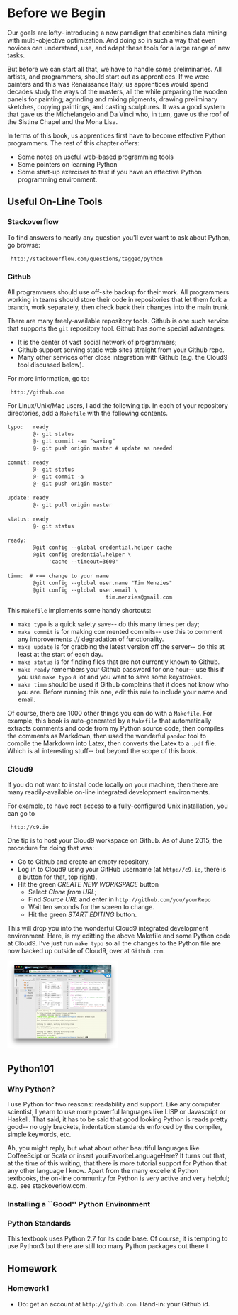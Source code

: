 # Before we Begin

Our goals are lofty- introducing a new paradigm that combines data mining with multi-objective optimization.
And doing so in such a way that even novices can understand, use, and adapt these tools for a large range of
new tasks.

But before we can start all that, we have to handle some preliminaries.
All artists, and programmers, should start out as
apprentices. If we were painters and this was
Renaissance Italy, us apprentices would spend
decades study the ways of the masters, all the while
preparing the wooden panels for painting; agrinding
and mixing pigments; drawing preliminary sketches,
copying paintings, and casting sculptures. It was a
good system  that gave us the Michelangelo and Da
Vinci who, in turn, gave us the roof of the Sistine
Chapel and the Mona Lisa.

In terms of this book, us apprentices first have to become effective Python programmers.
The rest of this chapter offers:

+ Some notes on useful web-based programming tools
+ Some pointers on learning Python
+ Some start-up exercises to test if you have an effective Python programming environment.

## Useful On-Line Tools

### Stackoverflow

To find answers to nearly any question you'll ever want to ask about Python, go browse:

     http://stackoverflow.com/questions/tagged/python

### Github

All programmers should use off-site backup for their work. All programmers working in teams
should store their code in repositories that let them fork a branch, work separately, then
check back their changes into the main trunk.

There are many freely-available repository tools. Github is one such service that supports
the `git` repository tool.
Github has some special advantages:

+ It is the center of vast social network of programmers;
+ Github support serving static web sites straight from your Github repo.
+ Many other services offer close integration with Github (e.g. the Cloud9 tool discussed below).

For more information, go to:

     http://github.com

For Linux/Unix/Mac users, I add the following tip.
In each of your repository directories,
add a `Makefile` with the following contents. 

```
typo:   ready
        @- git status
        @- git commit -am "saving"
        @- git push origin master # update as needed

commit: ready
        @- git status
        @- git commit -a
        @- git push origin master

update: ready
        @- git pull origin master

status: ready
        @- git status

ready:
        @git config --global credential.helper cache
        @git config credential.helper \
		     'cache --timeout=3600'

timm:  # <== change to your name
        @git config --global user.name "Tim Menzies"
        @git config --global user.email \
		                       tim.menzies@gmail.com
```

This `Makefile` implements some handy shortcuts:

+ `make typo` is a quick safety save-- do this many times per day;
+ `make commit` is for making commented commits-- use this to comment any improvements .// degradation of functionality.
+ `make update` is for grabbing the latest version off the server-- do this at least at the start of each day.
+ `make status` is for finding files that are not currently known to Github.
+ `make ready` remembers your Github password for one hour-- use this if you use `make typo` a lot and you want
to save some keystrokes.
+ `make timm` should be used if Github complains that it does not know who you are.
  Before running this one, edit this rule
  to include your name and email.

Of course, there are 1000 other things you can do with a `Makefile`. For example, this book is auto-generated
by a `Makefile` that automatically extracts comments and code from my Python source code, then compiles
the comments as Markdown, then used the wonderful `pandoc` tool to compile the Markdown into Latex, then converts
the Latex to a `.pdf` file. Which is all interesting stuff-- but beyond the scope of this book.

### Cloud9

If you do not want to install code locally on your machine, then there are many readily-available
on-line integrated development environments. 

For example, to have root access to a fully-configured Unix installation, you can go to

     http://c9.io

One tip is to host your Cloud9 workspace on Github. As of June 2015, the procedure for doing that was:

+ Go to Github and create an empty repository.
+ Log in to Cloud9 using your GitHub username (at `http://c9.io`, there is a button for that, top right).
+ Hit the green _CREATE NEW WORKSPACE_ button
    + Select _Clone from URL_;
    + Find _Source URL_ and enter in `http://github.com/you/yourRepo`
	+ Wait ten seconds for the screen to change.
	+ Hit the green _START EDITING_ button. 

This will drop you into the wonderful Cloud9 integrated development environment. Here, is my editting the above
Makefile and some Python code at Cloud9.  I've just run `make typo` so all the changes to the Python file
are now backed up outside of Cloud9, over at `Github.com`.

![The Cloud9 on-line IDE.](img/c9400.png)

##  Python101

### Why Python?

I use Python for two reasons: readability and support.
Like any computer scientist, I yearn to use more powerful languages
like LISP or Javascript or Haskell. That said,  it has to be said that good looking Python is
reads pretty
good-- no ugly brackets, indentation standards enforced by the compiler, simple keywords, etc.

Ah, you might reply, but what about other beautiful languages like CoffeeScipt or Scala or insert
yourFavoriteLanguageHere? It turns out that, at the time of this writing, that there is more tutorial
support for Python that any other language I know. Apart from the many excellent Python textbooks,
the on-line community for Python is very active and very helpful; e.g. see stackoverlow.com.


### Installing a ``Good'' Python Environment


### Python Standards

This textbook uses Python 2.7 for its code base. Of course, it is tempting to use Python3 but there
are still too many Python packages out there t

## Homework

### Homework1

+ Do: get an account at `http://github.com`. Hand-in: your Github id.



